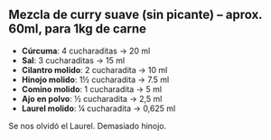 ## Mezcla de curry suave (sin picante) – aprox. 60ml, para 1kg de carne

- **Cúrcuma**: 4 cucharaditas → 20 ml
- **Sal**: 3 cucharaditas → 15 ml
- **Cilantro molido**: 2 cucharadita → 10 ml
- **Hinojo molido**: 1½ cucharadita → 7.5 ml
- **Comino molido**: 1 cucharadita → 5 ml
- **Ajo en polvo**: ½ cucharadita → 2,5 ml
- **Laurel molido**: ¼ cucharadita → 0,625 ml

 Se nos olvidó el Laurel.
 Demasiado hinojo.
 
